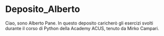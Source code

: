 # Deposito_Alberto

Ciao, sono Alberto Pane.
In questo deposito caricherò gli esercizi svolti durante il corso di Python della Academy ACUS, tenuto da Mirko Campari.
